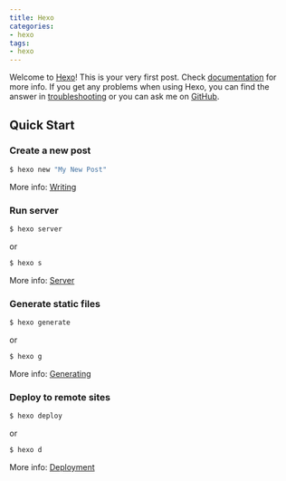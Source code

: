 ```yaml
---
title: Hexo
categories:
- hexo
tags:
- hexo
---
```

Welcome to [Hexo](https://hexo.io/)! This is your very first post. Check [documentation](https://hexo.io/docs/) for more info. If you get any problems when using Hexo, you can find the answer in [troubleshooting](https://hexo.io/docs/troubleshooting.html) or you can ask me on [GitHub](https://github.com/hexojs/hexo/issues).

## Quick Start

### Create a new post

``` bash
$ hexo new "My New Post"
```

More info: [Writing](https://hexo.io/docs/writing.html)

### Run server

``` bash
$ hexo server
```
or 
``` bash
$ hexo s
```

More info: [Server](https://hexo.io/docs/server.html)

### Generate static files

``` bash
$ hexo generate
```
or
``` bash
$ hexo g
```

More info: [Generating](https://hexo.io/docs/generating.html)

### Deploy to remote sites

``` bash
$ hexo deploy
```
or
``` bash
$ hexo d
```

More info: [Deployment](https://hexo.io/docs/one-command-deployment.html)

### 
